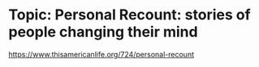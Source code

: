 # Topic: Personal Recount: stories of people changing their mind

https://www.thisamericanlife.org/724/personal-recount

## 
